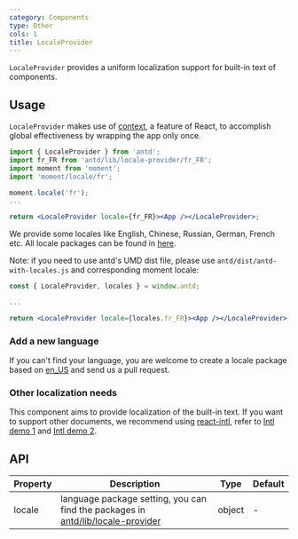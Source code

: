 ```yaml
---
category: Components
type: Other
cols: 1
title: LocaleProvider
---
```


`LocaleProvider` provides a uniform localization support for built-in text of components.

## Usage

`LocaleProvider` makes use of [context](https://facebook.github.io/react/docs/context.html), a feature of React, to accomplish global effectiveness by wrapping the app only once.

```jsx
import { LocaleProvider } from 'antd';
import fr_FR from 'antd/lib/locale-provider/fr_FR';
import moment from 'moment';
import 'moment/locale/fr';

moment.locale('fr');
...

return <LocaleProvider locale={fr_FR}><App /></LocaleProvider>;
```

We provide some locales like English, Chinese, Russian, German, French etc. All locale packages can be found in [here](https://github.com/ant-design/ant-design/blob/master/components/locale-provider/).

Note: if you need to use antd's UMD dist file, please use `antd/dist/antd-with-locales.js` and corresponding moment locale:

```jsx
const { LocaleProvider, locales } = window.antd;

...

return <LocaleProvider locale={locales.fr_FR}><App /></LocaleProvider>;
```

### Add a new language

If you can't find your language, you are welcome to create a locale package based on [en_US](https://github.com/ant-design/ant-design/blob/master/components/locale-provider/en_US.tsx) and send us a pull request.

### Other localization needs

This component aims to provide localization of the built-in text. If you want to support other documents, we recommend using [react-intl](https://github.com/yahoo/react-intl), refer to [Intl demo 1](http://github.com/ant-design/intl-example) and [Intl demo 2](http://yiminghe.me/learning-react/examples/react-intl.html?locale=en-US).

## API

| Property | Description | Type | Default |
| -------- | ----------- | ---- | ------- |
| locale | language package setting, you can find the packages in [antd/lib/locale-provider](http://unpkg.com/antd/lib/locale-provider/) | object | - |
